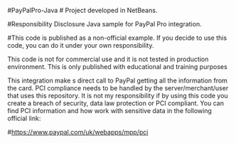 #PayPalPro-Java # Project developed in NetBeans.

#Responsibility Disclosure
Java sample for PayPal Pro integration.

#This code is published as a non-official example. 
If you decide to use this code, you can do it under your own responsibility.

This code is not for commercial use and it is not tested in production environment. 
This is only published with educational and training purposes
 
This integration make s direct call to PayPal getting all the information from the card.
PCI compliance needs to be handled by the server/merchant/user that uses this repository. It is not my responsibility if by using this code you create a breach of security, data law protection or PCI compliant.
You can find PCI information and how work with sensitive data in the following official link:

#https://www.paypal.com/uk/webapps/mpp/pci

